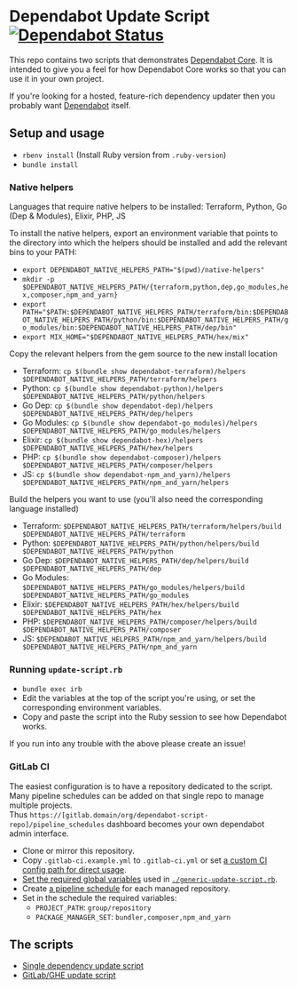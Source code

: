 # Dependabot Update Script [![Dependabot Status](https://api.dependabot.com/badges/status?host=github&identifier=131328855)](https://dependabot.com)

This repo contains two scripts that demonstrates
[Dependabot Core][dependabot-core]. It is intended to give you a feel for how
Dependabot Core works so that you can use it in your own project.

If you're looking for a hosted, feature-rich dependency updater then you
probably want [Dependabot][dependabot] itself.

## Setup and usage

* `rbenv install` (Install Ruby version from `.ruby-version`)
* `bundle install`

### Native helpers

Languages that require native helpers to be installed: Terraform, Python, Go (Dep & Modules), Elixir, PHP, JS

To install the native helpers, export an environment variable that points to the
directory into which the helpers should be installed and add the relevant bins
to your PATH:

* `export DEPENDABOT_NATIVE_HELPERS_PATH="$(pwd)/native-helpers"`
* `mkdir -p $DEPENDABOT_NATIVE_HELPERS_PATH/{terraform,python,dep,go_modules,hex,composer,npm_and_yarn}`
* `export PATH="$PATH:$DEPENDABOT_NATIVE_HELPERS_PATH/terraform/bin:$DEPENDABOT_NATIVE_HELPERS_PATH/python/bin:$DEPENDABOT_NATIVE_HELPERS_PATH/go_modules/bin:$DEPENDABOT_NATIVE_HELPERS_PATH/dep/bin"`
* `export MIX_HOME="$DEPENDABOT_NATIVE_HELPERS_PATH/hex/mix"`

Copy the relevant helpers from the gem source to the new install location

* Terraform: `cp $(bundle show dependabot-terraform)/helpers $DEPENDABOT_NATIVE_HELPERS_PATH/terraform/helpers`
* Python: `cp $(bundle show dependabot-python)/helpers $DEPENDABOT_NATIVE_HELPERS_PATH/python/helpers`
* Go Dep: `cp $(bundle show dependabot-dep)/helpers $DEPENDABOT_NATIVE_HELPERS_PATH/dep/helpers`
* Go Modules: `cp $(bundle show dependabot-go_modules)/helpers $DEPENDABOT_NATIVE_HELPERS_PATH/go_modules/helpers`
* Elixir: `cp $(bundle show dependabot-hex)/helpers $DEPENDABOT_NATIVE_HELPERS_PATH/hex/helpers`
* PHP: `cp $(bundle show dependabot-composer)/helpers $DEPENDABOT_NATIVE_HELPERS_PATH/composer/helpers`
* JS: `cp $(bundle show dependabot-npm_and_yarn)/helpers $DEPENDABOT_NATIVE_HELPERS_PATH/npm_and_yarn/helpers`

Build the helpers you want to use (you'll also need the corresponding language installed)

* Terraform: `$DEPENDABOT_NATIVE_HELPERS_PATH/terraform/helpers/build $DEPENDABOT_NATIVE_HELPERS_PATH/terraform`
* Python: `$DEPENDABOT_NATIVE_HELPERS_PATH/python/helpers/build $DEPENDABOT_NATIVE_HELPERS_PATH/python`
* Go Dep: `$DEPENDABOT_NATIVE_HELPERS_PATH/dep/helpers/build $DEPENDABOT_NATIVE_HELPERS_PATH/dep`
* Go Modules: `$DEPENDABOT_NATIVE_HELPERS_PATH/go_modules/helpers/build $DEPENDABOT_NATIVE_HELPERS_PATH/go_modules`
* Elixir: `$DEPENDABOT_NATIVE_HELPERS_PATH/hex/helpers/build $DEPENDABOT_NATIVE_HELPERS_PATH/hex`
* PHP: `$DEPENDABOT_NATIVE_HELPERS_PATH/composer/helpers/build $DEPENDABOT_NATIVE_HELPERS_PATH/composer`
* JS: `$DEPENDABOT_NATIVE_HELPERS_PATH/npm_and_yarn/helpers/build $DEPENDABOT_NATIVE_HELPERS_PATH/npm_and_yarn`

### Running `update-script.rb`

* `bundle exec irb`
* Edit the variables at the top of the script you're using, or set the corresponding environment variables.
* Copy and paste the script into the Ruby session to see how Dependabot works.

If you run into any trouble with the above please create an issue!

### GitLab CI

The easiest configuration is to have a repository dedicated to the script.
Many pipeline schedules can be added on that single repo to manage multiple projects.  
Thus `https://[gitlab.domain/org/dependabot-script-repo]/pipeline_schedules` dashboard becomes your own dependabot admin interface.

* Clone or mirror this repository.
* Copy `.gitlab-ci.example.yml` to `.gitlab-ci.yml` or set [a custom CI config path for direct usage](https://docs.gitlab.com/ee/user/project/pipelines/settings.html#custom-ci-config-path).
* [Set the required global variables](https://docs.gitlab.com/ee/ci/variables/#variables) used in [`./generic-update-script.rb`][generic-script].
* Create [a pipeline schedule](https://docs.gitlab.com/ee/user/project/pipelines/schedules.html) for each managed repository.
* Set in the schedule the required variables:
  * `PROJECT_PATH`: `group/repository`
  * `PACKAGE_MANAGER_SET`: `bundler,composer,npm_and_yarn`

## The scripts

* [Single dependency update script][github-script]
* [GitLab/GHE update script][generic-script]

[github-script]: update-script.rb
[generic-script]: generic-update-script.rb
[dependabot-core]: https://github.com/dependabot/dependabot-core
[dependabot]: https://dependabot.com
